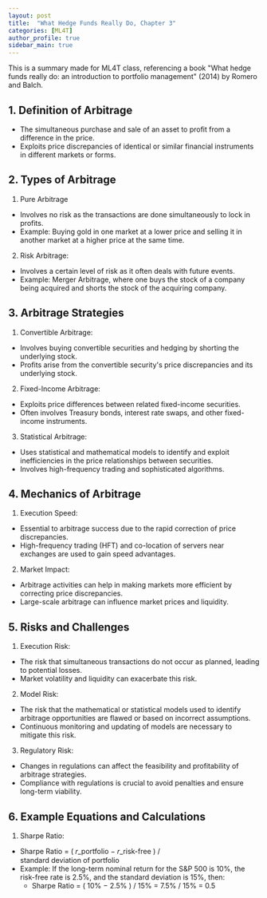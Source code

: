 ```yaml
---
layout: post
title:  "What Hedge Funds Really Do, Chapter 3"
categories: [ML4T]
author_profile: true
sidebar_main: true
---
```


This is a summary made for ML4T class, 
referencing a book "What hedge funds really do: an introduction to portfolio management" (2014) by Romero and Balch.

  
## 1. Definition of Arbitrage
- The simultaneous purchase and sale of an asset to profit from a difference in the price.
- Exploits price discrepancies of identical or similar financial instruments in different markets or forms.


## 2. Types of Arbitrage
1) Pure Arbitrage
  - Involves no risk as the transactions are done simultaneously to lock in profits.
  - Example: Buying gold in one market at a lower price and selling it in another market at a higher price at the same time.
2) Risk Arbitrage:
  * Involves a certain level of risk as it often deals with future events.
  * Example: Merger Arbitrage, where one buys the stock of a company being acquired and shorts the stock of the acquiring company.


## 3. Arbitrage Strategies
1) Convertible Arbitrage:
  * Involves buying convertible securities and hedging by shorting the underlying stock.
  * Profits arise from the convertible security's price discrepancies and its underlying stock.
2) Fixed-Income Arbitrage:
  * Exploits price differences between related fixed-income securities.
  * Often involves Treasury bonds, interest rate swaps, and other fixed-income instruments.
3) Statistical Arbitrage:
  * Uses statistical and mathematical models to identify and exploit inefficiencies in the price relationships between securities.
  * Involves high-frequency trading and sophisticated algorithms.


## 4. Mechanics of Arbitrage

1) Execution Speed:
  * Essential to arbitrage success due to the rapid correction of price discrepancies.
  * High-frequency trading (HFT) and co-location of servers near exchanges are used to gain speed advantages.

2) Market Impact:
  * Arbitrage activities can help in making markets more efficient by correcting price discrepancies.
  * Large-scale arbitrage can influence market prices and liquidity.


## 5. Risks and Challenges

1) Execution Risk:
  * The risk that simultaneous transactions do not occur as planned, leading to potential losses.
  * Market volatility and liquidity can exacerbate this risk.

2) Model Risk:
  * The risk that the mathematical or statistical models used to identify arbitrage opportunities are flawed or based on incorrect assumptions.
  * Continuous monitoring and updating of models are necessary to mitigate this risk.

3) Regulatory Risk:
  * Changes in regulations can affect the feasibility and profitability of arbitrage strategies.
  * Compliance with regulations is crucial to avoid penalties and ensure long-term viability.


## 6. Example Equations and Calculations

1) Sharpe Ratio:
  * Sharpe Ratio = ( 𝑟_portfolio − 𝑟_risk-free ) / standard deviation of portfolio
  * Example: If the long-term nominal return for the S&P 500 is 10%, the risk-free rate is 2.5%, and the standard deviation is 15%, then:
    * Sharpe Ratio = ( 10% − 2.5% ) / 15% = 7.5% / 15% = 0.5
